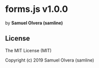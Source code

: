 # forms.js v1.0.0
by  **Samuel Olvera (samline)**

## License
The MIT License (MIT)

Copyright (c) 2019 Samuel Olvera (samline)
